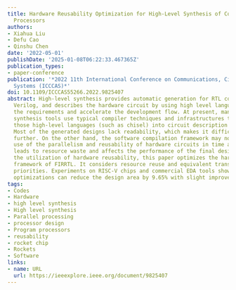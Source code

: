 ```yaml
---
title: Hardware Reusability Optimization for High-Level Synthesis of Component-Based
  Processors
authors:
- Xiahua Liu
- Defu Cao
- Qinshu Chen
date: '2022-05-01'
publishDate: '2025-01-08T06:22:33.467365Z'
publication_types:
- paper-conference
publication: '*2022 11th International Conference on Communications, Circuits and
  Systems (ICCCAS)*'
doi: 10.1109/ICCCAS55266.2022.9825407
abstract: High-level synthesis provides automatic generation for RTL codes such as
  Verilog, and describes the hardware circuit by using high level language to meet
  the requirements and accelerate the development flow. At present, many high-level
  synthesis tools use typical compiler techniques and infrastructures to translate
  those high-level languages (such as chisel) into circuit description (such as Verilog).
  Most of the generated designs lack readability, which makes it difficult to optimize
  further. On the other hand, the software compilation framework may not make full
  use of the parallelism and reusability of hardware circuits in time and space, which
  leads to resource waste and affects the performance of the final design. Based on
  the utilization of hardware reusability, this paper optimizes the hardware compilation
  framework of FIRRTL. It considers resource reuse and equivalent transformation of
  priorities. Experiments on RISC-V chips and commercial EDA tools show that these
  optimizations can reduce the design area by 9.65% with slight improvement in performance.
tags:
- Codes
- Hardware
- high level synthesis
- High level synthesis
- Parallel processing
- processor design
- Program processors
- reusability
- rocket chip
- Rockets
- Software
links:
- name: URL
  url: https://ieeexplore.ieee.org/document/9825407
---
```

